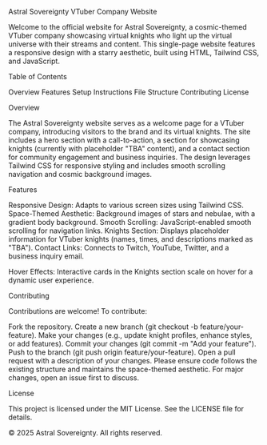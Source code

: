 Astral Sovereignty VTuber Company Website

Welcome to the official website for Astral Sovereignty, a cosmic-themed VTuber company showcasing virtual knights who light up the virtual universe with their streams and content. This single-page website features a responsive design with a starry aesthetic, built using HTML, Tailwind CSS, and JavaScript.

Table of Contents



Overview
Features
Setup Instructions
File Structure
Contributing
License

Overview

The Astral Sovereignty website serves as a welcome page for a VTuber company, introducing visitors to the brand and its virtual knights. The site includes a hero section with a call-to-action, a section for showcasing knights (currently with placeholder "TBA" content), and a contact section for community engagement and business inquiries. The design leverages Tailwind CSS for responsive styling and includes smooth scrolling navigation and cosmic background images.

Features





Responsive Design: Adapts to various screen sizes using Tailwind CSS.
Space-Themed Aesthetic: Background images of stars and nebulae, with a gradient body background.
Smooth Scrolling: JavaScript-enabled smooth scrolling for navigation links.
Knights Section: Displays placeholder information for VTuber knights (names, times, and descriptions marked as "TBA").
Contact Links: Connects to Twitch, YouTube, Twitter, and a business inquiry email.

Hover Effects: Interactive cards in the Knights section scale on hover for a dynamic user experience.


Contributing

Contributions are welcome! To contribute:


Fork the repository.
Create a new branch (git checkout -b feature/your-feature).
Make your changes (e.g., update knight profiles, enhance styles, or add features).
Commit your changes (git commit -m "Add your feature").
Push to the branch (git push origin feature/your-feature).
Open a pull request with a description of your changes.
Please ensure code follows the existing structure and maintains the space-themed aesthetic. For major changes, open an issue first to discuss.

License

This project is licensed under the MIT License. See the LICENSE file for details.



© 2025 Astral Sovereignty. All rights reserved.
